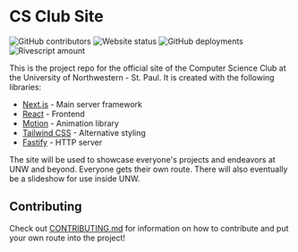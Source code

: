 # CS Club Site

![GitHub contributors](https://img.shields.io/github/contributors/UNW-Computer-Science-Club/cs-club-site)
![Website status](https://img.shields.io/website?url=https%3A%2F%2Funwcsclub.dev%2F)
![GitHub deployments](https://img.shields.io/github/deployments/UNW-Computer-Science-Club/cs-club-site/production?label=deployment)
![Rivescript amount](https://img.shields.io/badge/rivescript-none-success)

This is the project repo for the official site of the Computer Science Club at
the University of Northwestern - St. Paul. It is created with the following
libraries:

- [Next.js](https://nextjs.org) - Main server framework
- [React](https://react.dev) - Frontend
- [Motion](https://motion.dev) - Animation library
- [Tailwind CSS](https://tailwindcss.com) - Alternative styling
- [Fastify](https://fastify.dev/) - HTTP server

The site will be used to showcase everyone's projects and endeavors at UNW and
beyond. Everyone gets their own route. There will also eventually be a
slideshow for use inside UNW.

## Contributing

Check out [CONTRIBUTING.md](CONTRIBUTING.md) for information on how to
contribute and put your own route into the project!
